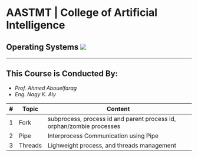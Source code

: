 # AASTMT | College of Artificial Intelligence
## Operating Systems ![](https://img.shields.io/badge/Semester-Fall--2023-red)
---
## This Course is Conducted By:
- _Prof. Ahmed Abouelfarag_
- _Eng. Nagy K. Aly_

| # | Topic | Content |
| ------ | ------ | ------ |
| 1 | Fork | subprocess, process id and parent process id, orphan/zombie processes  |
| 2 | Pipe | Interprocess Communication using Pipe |
| 3 | Threads | Lighweight process, and threads management |
